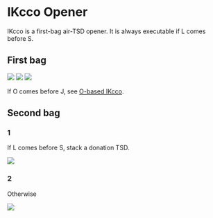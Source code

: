 IKcco Opener
============

IKcco is a first-bag air-TSD opener. It is always executable if L comes before S.

First bag
---------

[![](https://fumen-svg-server--eight041.repl.co/?data=v115%40%2BgR4FewhR4CeAtRpg0whilAeBtRpg0whglCeAtBeh0%3FwhJeAgH)](https://harddrop.com/fumen/?v115@+gR4FewhR4CeAtRpg0whilAeBtRpg0whglCeAtBeh0?whJeAgH)
[![](https://fumen-svg-server--eight041.repl.co/?data=v115%40%2BgR4FewhR4CeAtRpg0whilAeBtRpg0whglCeAtBeh0%3FwhJelFJ)](https://harddrop.com/fumen/?v115@+gR4FewhR4CeAtRpg0whilAeBtRpg0whglCeAtBeh0?whJelFJ)
[![](https://fumen-svg-server--eight041.repl.co/?data=v115%40ShB8FeB8CeA8BeC8JeAgH)](https://harddrop.com/fumen/?v115@ShB8FeB8CeA8BeC8JeAgH)

If O comes before J, see [O-based IKcco](ikcco-o-based.md).

Second bag
----------

### 1

If L comes before S, stack a donation TSD.

[![](https://fumen-svg-server--eight041.repl.co/?data=v115%40ygwhIewhh0R4Eewhg0R4CeAtRpwhg0B8glAeBtRpB8%3FilA8AtAeC8JeAgHvhCNmfFmBAAAGhQ4IeQ4hlxhEeQ4Aei0%3FAeAtNeAAA)](https://harddrop.com/fumen/?v115@ygwhIewhh0R4Eewhg0R4CeAtRpwhg0B8glAeBtRpB8?ilA8AtAeC8JeAgHvhCNmfFmBAAAGhQ4IeQ4hlxhEeQ4Aei0?AeAtNeAAA)

### 2
  
Otherwise

[![](https://fumen-svg-server--eight041.repl.co/?data=v115%40zgwhHeglwhRpDeilwhRph0CeR4whB8g0BtAeR4B8Be%3Fg0A8BtC8JeAgHvhCdnfFnBAAAHhQ4Heg0Q4xwDei0CeglAe%3FBtMeAAA)](https://harddrop.com/fumen/?v115@zgwhHeglwhRpDeilwhRph0CeR4whB8g0BtAeR4B8Be?g0A8BtC8JeAgHvhCdnfFnBAAAHhQ4Heg0Q4xwDei0CeglAe?BtMeAAA)

